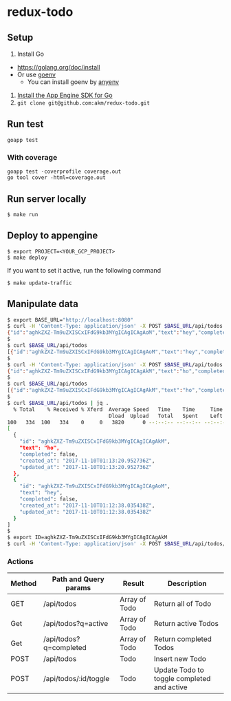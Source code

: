 # redux-todo

## Setup

1. Install Go
  - https://golang.org/doc/install
  - Or use [goenv](https://github.com/kaneshin/goenv)
    - You can install goenv by [anyenv](https://github.com/riywo/anyenv)
1. [Install the App Engine SDK for Go](https://cloud.google.com/appengine/docs/go/download?hl=ja)
1. `git clone git@github.com:akm/redux-todo.git`


## Run test

```
goapp test
```

### With coverage

```
goapp test -coverprofile coverage.out
go tool cover -html=coverage.out
```

## Run server locally

```
$ make run
```

## Deploy to appengine

```
$ export PROJECT=<YOUR_GCP_PROJECT>
$ make deploy
```

If you want to set it active, run the following command

```
$ make update-traffic
```

## Manipulate data

```bash
$ export BASE_URL="http://localhost:8080"
$ curl -H 'Content-Type: application/json' -X POST $BASE_URL/api/todos --data '{"text":"hey"}'
{"id":"aghkZXZ-Tm9uZXISCxIFdG9kb3MYgICAgICAgAoM","text":"hey","completed":false,"created_at":"2017-11-10T01:12:38.035438658Z","updated_at":"2017-11-10T01:12:38.035438658Z"}$
$
$ curl $BASE_URL/api/todos
[{"id":"aghkZXZ-Tm9uZXISCxIFdG9kb3MYgICAgICAgAoM","text":"hey","completed":false,"created_at":"2017-11-10T01:12:38.035438Z","updated_at":"2017-11-10T01:12:38.035438Z"}]$
$
$ curl -H 'Content-Type: application/json' -X POST $BASE_URL/api/todos --data '{"text":"ho"}'
{"id":"aghkZXZ-Tm9uZXISCxIFdG9kb3MYgICAgICAgAkM","text":"ho","completed":false,"created_at":"2017-11-10T01:13:20.952736425Z","updated_at":"2017-11-10T01:13:20.952736425Z"}$
$
$ curl $BASE_URL/api/todos
[{"id":"aghkZXZ-Tm9uZXISCxIFdG9kb3MYgICAgICAgAkM","text":"ho","completed":false,"created_at":"2017-11-10T01:13:20.952736Z","updated_at":"2017-11-10T01:13:20.952736Z"},{"id":"aghkZXZ-Tm9uZXISCxIFdG9kb3MYgICAgICAgAoM","text":"hey","completed":false,"created_at":"2017-11-10T01:12:38.035438Z","updated_at":"2017-11-10T01:12:38.035438Z"}]$
$
$ curl $BASE_URL/api/todos | jq .
  % Total    % Received % Xferd  Average Speed   Time    Time     Time  Current
                                 Dload  Upload   Total   Spent    Left  Speed
100   334  100   334    0     0   3820      0 --:--:-- --:--:-- --:--:--  3839
[
  {
    "id": "aghkZXZ-Tm9uZXISCxIFdG9kb3MYgICAgICAgAkM",
    "text": "ho",
    "completed": false,
    "created_at": "2017-11-10T01:13:20.952736Z",
    "updated_at": "2017-11-10T01:13:20.952736Z"
  },
  {
    "id": "aghkZXZ-Tm9uZXISCxIFdG9kb3MYgICAgICAgAoM",
    "text": "hey",
    "completed": false,
    "created_at": "2017-11-10T01:12:38.035438Z",
    "updated_at": "2017-11-10T01:12:38.035438Z"
  }
]
$
$ export ID=aghkZXZ-Tm9uZXISCxIFdG9kb3MYgICAgICAgAkM
$ curl -H 'Content-Type: application/json' -X POST $BASE_URL/api/todos/$ID/toggle
```


### Actions

| Method | Path and Query params      | Result | Description |
|--------|----------------------------|--------|-------------|
| GET    | /api/todos                 | Array of Todo | Return all of Todo |
| Get    | /api/todos?q=active        | Array of Todo | Return active Todos |
| Get    | /api/todos?q=completed     | Array of Todo | Return completed Todos |
| POST   | /api/todos                 | Todo  | Insert new Todo |
| POST   | /api/todos/:id/toggle      | Todo  | Update Todo to toggle completed and active |
